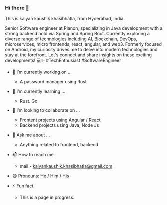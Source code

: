 ### Hi there 👋

This is kalyan kaushik khasibhatla, from Hyderabad, India. 

Senior Software engineer at Planon, specializing in Java development with a strong backend hold via Spring and Spring Boot. Currently exploring a diverse range of technologies including AI, Blockchain, DevOps, microservices, micro frontends, react, angular, and web3. Formerly focused on Android, my curiosity drives me to delve into modern technologies and stay at the forefront. Let's connect and share insights on these exciting developments! 💻✨ #TechEnthusiast #SoftwareEngineer


- 🔭 I’m currently working on ...
    - A password manager using Rust
 
- 🌱 I’m currently learning ...
    - Rust, Go
      
- 👯 I’m looking to collaborate on ...
    - Frontent projects using Angular / React
    - Backend projects using Java, Node Js
      
- 💬 Ask me about ...
    - Anything related to frontend, backend
      
- 📫 How to reach me
    - mail - kalyankaushik.khasibhatla@gmail.com
      
- 😄 Pronouns: He / Him / His
  
- ⚡ Fun fact
    - This is a page in progress.
  
<!--
[![roadmap.sh](https://api.roadmap.sh/v1-badge/tall/6467a450410780a6d9b94136?variant=dark)](https://roadmap.sh)
<!--

**k3nme/k3nme** is a ✨ _special_ ✨ repository because its `README.md` (this file) appears on your GitHub profile.

Here are some ideas to get you started:

- 🔭 I’m currently working on ...
- 🌱 I’m currently learning ...
- 👯 I’m looking to collaborate on ...
- 🤔 I’m looking for help with ...
- 💬 Ask me about ...
- 📫 How to reach me: ...
- 😄 Pronouns: ...
- ⚡ Fun fact: ...
-->
